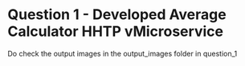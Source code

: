 # Question 1 - Developed Average Calculator HHTP vMicroservice 
Do check the output images in the output_images folder in question_1
